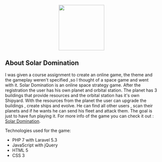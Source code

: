 <p align="center"><a href="http://www.marekradkov.com/solardomination/public/" target="_blank"><img width="150"src="http://www.marekradkov.com/solardomination/public/images/solarphoto.jpg"></a></p>


## About Solar Domination

I was given a course assignment to create an online game, the theme and the gameplay weren't specified ,so I thought of a space game and went with it. Solar Domination is an online space strategy game. After the registration the user has his own planet and orbital station. The planet has 3 buildings that provide resources and the orbital station has it's own Shipyard. With the resources from the planet the user can upgrade the buildings , create ships and evolve. He can find all other users , scan their planets and if he wants he can send his fleet and attack them. The goal is just to have fun playing it. For more info of the game you can check it out : [Solar Domination](http://www.marekradkov.com/solardomination/public/).

Technologies used for the game:

- PHP 7 with Laravel 5.3
- JavaScript with jQuery
- HTML 5
- CSS 3
